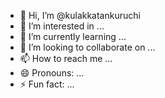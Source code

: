 - 👋 Hi, I’m @kulakkatankuruchi
- 👀 I’m interested in ...
- 🌱 I’m currently learning ...
- 💞️ I’m looking to collaborate on ...
- 📫 How to reach me ...
- 😄 Pronouns: ...
- ⚡ Fun fact: ...

<!---
kulakkatankuruchi/kulakkatankuruchi is a ✨ special ✨ repository because its `README.md` (this file) appears on your GitHub profile.
You can click the Preview link to take a look at your changes.
--->
